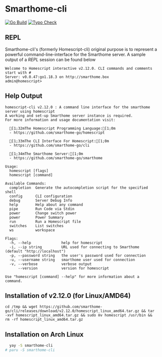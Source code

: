 # Smarthome-cli

[![Go Build](https://github.com/smarthome-go/cli/actions/workflows/go.yml/badge.svg)](https://github.com/smarthome-go/cli/actions/workflows/go.yml)
[![Typo Check](https://github.com/smarthome-go/cli/actions/workflows/typos.yml/badge.svg)](https://github.com/smarthome-go/cli/actions/workflows/typos.yml)

## REPL
Smarthome-cli's (formerly Homescript-cli) original purpose is to represent a powerful command-line-interface for the Smarthome server.
A sample output of a *REPL* session can be found below
```
Welcome to Homescript interactive v2.12.0. CLI commands and comments start with #
Server: v0.0.47:go1.18.3 on http://smarthome.box
admin@homescript>
```

## Help Output
```
homescript-cli v2.12.0 : A command line interface for the smarthome server using homescript
A working and set-up Smarthome server instance is required.
For more information and usage documentation visit:

  [1;32mThe Homescript Programming Language:[1;0m
  - https://github.com/smarthome-go/homescript

  [1;33mThe CLI Interface For Homescript:[1;0m
  - https://github.com/smarthome-go/cli

  [1;34mThe Smarthome Server:[1;0m
  - https://github.com/smarthome-go/smarthome

Usage:
  homescript [flags]
  homescript [command]

Available Commands:
  completion  Generate the autocompletion script for the specified shell
  config      CLI configuration
  debug       Server Debug Info
  help        Help about any command
  pipe        Run Code via Stdin
  power       Change switch power
  power       Power Summary
  run         Run a Homescript file
  switches    List switches
  ws          workspace

Flags:
  -h, --help              help for homescript
  -i, --ip string         URL used for connecting to Smarthome (default "http://localhost")
  -p, --password string   the user's password used for connection
  -u, --username string   smarthome user used for connection
  -v, --verbose           verbose output
      --version           version for homescript

Use "homescript [command] --help" for more information about a command.
```

## Installation of v2.12.0 (for Linux/AMD64)

```
cd /tmp && wget https://github.com/smarthome-go/cli/releases/download/v2.12.0/homescript_linux_amd64.tar.gz && tar -xvf homescript_linux_amd64.tar.gz && sudo mv homescript /usr/bin && rm -rf homescript_linux_amd64.tar.gz
```

## Installation on Arch Linux

```bash
  yay -S smarthome-cli
# paru -S smarthome-cli
```
